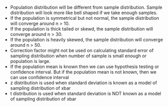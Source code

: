 - Population distribution will be different from sample distribution. Sample distribution will look more like bell shaped if we take enough samples.
- If the population is symmetrical but not normal, the sample distribution will converge around n > 10.
- If the population is thick tailed or skewd, the sample distribution will converge around n > 30.
- If the population is heavily skewed, the sample distribution will converge around n > 50.
- Correction factor might not be used on calculating standard error of sampling distribution when number of sample is small enough or population is large.
- If the population mean is known then we can use hypothesis testing or confidence interval. But if the population mean is not known, then we can use confidence interval
- z distribution is used when standard deviation is known as a model of sampling distribution of xbar
- t distribution is used when standard deviation is NOT known as a model of sampling distribution of xbar